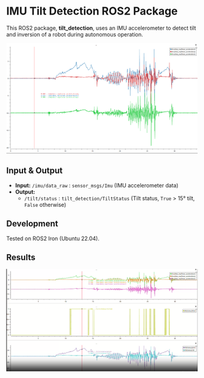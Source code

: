# IMU Tilt Detection ROS2 Package

This ROS2 package, **tilt_detection**, uses an IMU accelerometer to detect tilt and inversion of a robot during autonomous operation.

![Input data Image](./media/raw_accelerometer_data.png)

## Input & Output

- **Input:** `/imu/data_raw` : `sensor_msgs/Imu` (IMU accelerometer data)
- **Output:** 
    - `/tilt/status` : `tilt_detection/TiltStatus` (Tilt status, `True` > 15° tilt, `False` otherwise)

## Development

Tested on ROS2 Iron (Ubuntu 22.04).

## Results

![Outpit data Image](./media/output.png)

